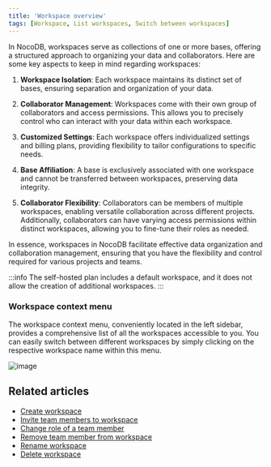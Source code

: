 ```yaml
---
title: 'Workspace overview'
tags: [Workspace, List workspaces, Switch between workspaces]
---
```


In NocoDB, workspaces serve as collections of one or more bases, offering a structured approach to organizing your data and collaborators. Here are some key aspects to keep in mind regarding workspaces:

1. **Workspace Isolation**: Each workspace maintains its distinct set of bases, ensuring separation and organization of your data.

2. **Collaborator Management**: Workspaces come with their own group of collaborators and access permissions. This allows you to precisely control who can interact with your data within each workspace.

3. **Customized Settings**: Each workspace offers individualized settings and billing plans, providing flexibility to tailor configurations to specific needs.

4. **Base Affiliation**: A base is exclusively associated with one workspace and cannot be transferred between workspaces, preserving data integrity.

5. **Collaborator Flexibility**: Collaborators can be members of multiple workspaces, enabling versatile collaboration across different projects. Additionally, collaborators can have varying access permissions within distinct workspaces, allowing you to fine-tune their roles as needed.

In essence, workspaces in NocoDB facilitate effective data organization and collaboration management, ensuring that you have the flexibility and control required for various projects and teams.

:::info
The self-hosted plan includes a default workspace, and it does not allow the creation of additional workspaces.
:::

### Workspace context menu

The workspace context menu, conveniently located in the left sidebar, provides a comprehensive list of all the workspaces accessible to you. You can easily switch between different workspaces by simply clicking on the respective workspace name within this menu.

![image](/img/v2/workspace/workspace-context-menu.png)


## Related articles
- [Create workspace](/workspaces/create-workspace)
- [Invite team members to workspace](/workspaces/workspace-collaboration)
- [Change role of a team member](/workspaces/workspace-collaboration#modifying-workspace-member-roles)
- [Remove team member from workspace](/workspaces/workspace-collaboration#removing-workspace-members)
- [Rename workspace](/workspaces/actions-on-workspace#rename-workspace)
- [Delete workspace](/workspaces/actions-on-workspace#delete-workspace)


[//]: # (Workspaces in NocoDB are collection of one or more [Bases]&#40;/bases/base-overview&#41;. You can create multiple workspaces to organize your bases and collaborators. Some of the key points to note about workspaces are:)
[//]: # (- Each workspace has its own set of bases.)
[//]: # (- Each workspace has its own set of collaborators and access permissions.)
[//]: # (- Each workspace has its own set of settings & billing plans)
[//]: # (- A base can be a part of only one workspace & cannot be moved between workspaces.)
[//]: # (- A collaborator can be a member of multiple workspaces.)
[//]: # (- A collaborator can have different access permissions in different workspaces.)